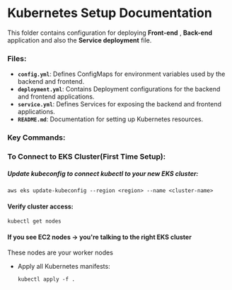 # Kubernetes Setup Documentation

This folder contains configuration for deploying **Front-end** , **Back-end** application and also the **Service deployment** file. 


### Files:
- **`config.yml`**: Defines ConfigMaps for environment variables used by the backend and frontend.
- **`deployment.yml`**: Contains Deployment configurations for the backend and frontend applications.
- **`service.yml`**: Defines Services for exposing the backend and frontend applications.
- **`README.md`**: Documentation for setting up Kubernetes resources.

### Key Commands:

### To Connect to EKS Cluster(First Time Setup):

##### Update kubeconfig to connect kubectl to your new EKS cluster:
```
aws eks update-kubeconfig --region <region> --name <cluster-name>
```

#### Verify cluster access:
```
kubectl get nodes
```

#### If you see EC2 nodes →  you're talking to the right EKS cluster

These nodes are your worker nodes

- Apply all Kubernetes manifests:
  ```
  kubectl apply -f .
  ```